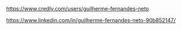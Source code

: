 
https://www.credly.com/users/guilherme-fernandes-neto

https://www.linkedin.com/in/guilherme-fernandes-neto-90b852147/

